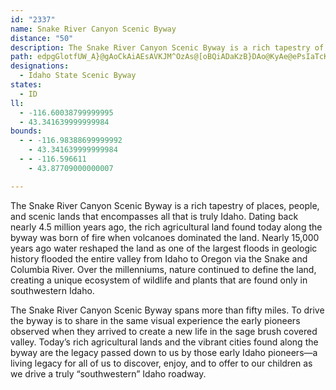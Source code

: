 ```yaml
---
id: "2337"
name: Snake River Canyon Scenic Byway
distance: "50"
description: The Snake River Canyon Scenic Byway is a rich tapestry of places, people, and scenic lands that encompasses all that is truly Idaho. Nearly 15,000 years ago water reshaped the land as one of the largest floods in geologic history flooded the entire valley from Idaho to Oregon via the Snake and Columbia River. Over the millenniums, nature continued to define the land, creating a unique ecosystem of wildlife and plants that are found only in southwestern Idaho.
path: edpgGlotfUW_A}@gAoCkAiAEsAVKJM^OzAs@[oBQiADaKzB}DAo@KyAe@ePsIaTcK}GlM}EhI_@XeAb@m@FcBEcLj@k@R{AxAiAnBm@tAy@`AyCxBi@r@Ud@oBzHgA`BoAx@wG|AsAt@}EjEaJtHyBl@sAx@oBjCc@x@i@`Bc@pBoBdV?jARxBnAhGXdB?fDSjBeAlFaEhVyCbSsBlLcDhIcCzJwBxHw@nBqCvFgFvIeA|As@t@_QdKDn@Vj@tAd@h@Fj@VRVJb@Bh@iBzGgCfHoEbO}CfJi@zD_CtNmEnRcDzLo@dBwAtL[fEEPSJaBe@aPgFaLcDw@}@iCvDeB~Ei@|@yKxO_BjDeAlEwBnG_ApAmGlF}@jAiGtK_GbMeB~Cq]fl@oAnCeItTsC~EoBtEiA~DsBfEqI`N_@tAi@~DoAzEsBjGmDrJwAxB}DzCaDrE}AfAgCvAiDxCoAzAeAjBqCtGsC~D}CnDaCdBwGzFkB~@uPzGaJdCwE~A}Ez@cGn@yJtBeFzA}@b@mAz@mFrGyEfI]|@mGvSi@xB]dAuA|CaFtJoGlKkLhTwHfPaDfGy@rAcD`EsCxDeP`SaGbIg@`AuBlG_GxJqHzKaIvS_A~EcCzJaEzLcDfHcGfLaGbMwFzK}C~HsC|EyApBk@ZqEHq\D}GIkHNg{@H{CG}a@?sRLe^ABj^_yA@g~BVkt@Ce{@ByTKw|AJLt@E|ASfC_A`HmA~FExB?b~AHpREnZN~`@?hPClGY`AqFdHoChFe@\_\WqcAKc{APu_ATe@DsAx@HviCHpANdAj@nCjB~GDfAC~AU~Ay@`EiAlHOrDMzJEjWB`EG~FKlg@Ud`@Snw@izAXj@zvCB~aA^nzCoyAX{yADwcBd@e`C^{l@EczAaAEp|BouB\_Cb@wBVuBMiBk@_TEkwAL{rA[sf@ReQEUUaE}BkRmMsDuCsJpTuApDmFfLkBtEsKbVid@|cAoAbDsAfCUt@]RiDLwi@?BtE_@lAs@bAmAZoBD_iHMiRJuyAR}@~AwKjP}@dC[jAcA`GSzCBfEXzK
designations:
  - Idaho State Scenic Byway
states:
  - ID
ll:
  - -116.60038799999995
  - 43.341639999999984
bounds:
  - - -116.98388699999992
    - 43.341639999999984
  - - -116.596611
    - 43.87709000000007

---
```


The Snake River Canyon Scenic Byway is a rich tapestry of places, people, and scenic lands that encompasses all that is truly Idaho. Dating back nearly 4.5 million years ago, the rich agricultural land found today along the byway was born of fire when volcanoes dominated the land. Nearly 15,000 years ago water reshaped the land as one of the largest floods in geologic history flooded the entire valley from Idaho to Oregon via the Snake and Columbia River. Over the millenniums, nature continued to define the land, creating a unique ecosystem of wildlife and plants that are found only in southwestern Idaho.

The Snake River Canyon Scenic Byway spans more than fifty miles. To drive the byway is to share in the same visual experience the early pioneers observed when they arrived to create a new life in the sage brush covered valley. Today’s rich agricultural lands and the vibrant cities found along the byway are the legacy passed down to us by those early Idaho pioneers—a living legacy for all of us to discover, enjoy, and to offer to our children as we drive a truly “southwestern” Idaho roadway.
